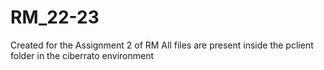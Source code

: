 # RM_22-23

Created for the Assignment 2 of RM 
All files are present inside the pclient folder in the ciberrato environment
